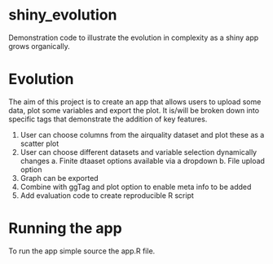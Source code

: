 # shiny_evolution
Demonstration code to illustrate the evolution in complexity as a shiny app grows organically.

# Evolution

The aim of this project is to create an app that allows users to upload some data, plot some variables and export the plot.  It is/will be broken down into specific tags that demonstrate the addition of key features.  

1. User can choose columns from the airquality dataset and plot these as a scatter plot
2. User can choose different datasets and variable selection dynamically changes
    a. Finite dtaaset options available via a dropdown
    b. File upload option
3. Graph can be exported
4. Combine with ggTag and plot option to enable meta info to be added
5. Add evaluation code to create reproducible R script

# Running the app

To run the app simple source the app.R file.
